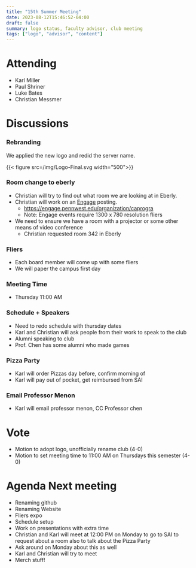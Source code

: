 ```yaml
---
title: "15th Summer Meeting"
date: 2023-08-12T15:46:52-04:00
draft: false
summary: logo status, faculty advisor, club meeting
tags: ["logo", "advisor", "content"]
---
```


# Attending

- Karl Miller
- Paul Shriner
- Luke Bates
- Christian Messmer

# Discussions

### Rebranding

We applied the new logo and redid the server name.

{{< figure src=/img/Logo-Final.svg width="500">}}

### Room change to eberly

- Christian will try to find out what room we are looking at in Eberly.
- Christian will work on an [Engage](https://engage.pennwest.edu/) posting.
   - https://engage.pennwest.edu/organization/caprogra
   - Note: Engage events require 1300 x 780 resolution fliers
- We need to ensure we have a room with a projector or some other means of video conference
   - Christian requested room 342 in Eberly

### Fliers

- Each board member will come up with some fliers 
- We will paper the campus first day

### Meeting Time

- Thursday 11:00 AM

### Schedule + Speakers

- Need to redo schedule with thursday dates
- Karl and Christian will ask people from their work to speak to the club
- Alumni speaking to club
- Prof. Chen has some alumni who made games

### Pizza Party

- Karl will order Pizzas day before, confirm morning of
- Karl will pay out of pocket, get reimbursed from SAI

### Email Professor Menon

- Karl will email professor menon, CC Professor chen

# Vote

- Motion to adopt logo, unofficially rename club (4-0)
- Motion to set meeting time to 11:00 AM on Thursdays this semester (4-0)

# Agenda Next meeting

- Renaming github
- Renaming Website
- Fliers expo 
- Schedule setup
- Work on presentations with extra time
- Christian and Karl will meet at 12:00 PM on Monday to go to SAI to request about a room also to talk about the Pizza Party
- Ask around on Monday about this as well
- Karl and Christian will try to meet 
- Merch stuff!


